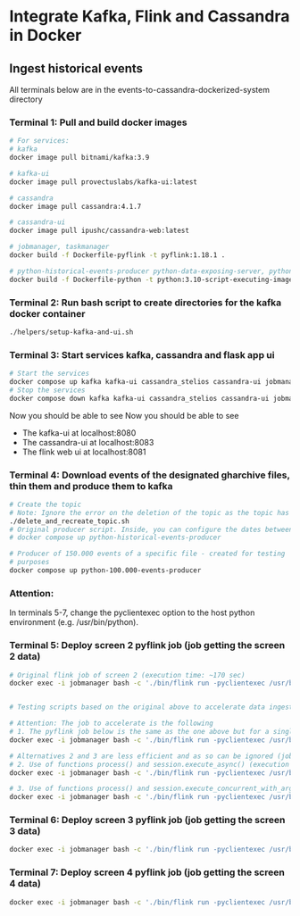 # Integrate Kafka, Flink and Cassandra in Docker   


## Ingest historical events 
All terminals below are in the events-to-cassandra-dockerized-system directory

### Terminal 1: Pull and build docker images 

```sh
# For services: 
# kafka
docker image pull bitnami/kafka:3.9

# kafka-ui
docker image pull provectuslabs/kafka-ui:latest

# cassandra
docker image pull cassandra:4.1.7

# cassandra-ui
docker image pull ipushc/cassandra-web:latest

# jobmanager, taskmanager
docker build -f Dockerfile-pyflink -t pyflink:1.18.1 .

# python-historical-events-producer python-data-exposing-server, python-flask-app
docker build -f Dockerfile-python -t python:3.10-script-executing-image . 
```


### Terminal 2: Run bash script to create directories for the kafka docker container
```sh
./helpers/setup-kafka-and-ui.sh
```

### Terminal 3: Start services kafka, cassandra and flask app ui
```sh
# Start the services
docker compose up kafka kafka-ui cassandra_stelios cassandra-ui jobmanager taskmanager-1 
# Stop the services
docker compose down kafka kafka-ui cassandra_stelios cassandra-ui jobmanager taskmanager-1 
```

Now you should be able to see 
Now you should be able to see 
- The kafka-ui at localhost:8080
- The cassandra-ui at localhost:8083
- The flink web ui at localhost:8081

### Terminal 4: Download events of the designated gharchive files, thin them and produce them to kafka
```sh
# Create the topic
# Note: Ignore the error on the deletion of the topic as the topic has not been created yet
./delete_and_recreate_topic.sh
# Original producer script. Inside, you can configure the dates between  which to produce the events
# docker compose up python-historical-events-producer

# Producer of 150.000 events of a specific file - created for testing
# purposes
docker compose up python-100.000-events-producer
```

### Attention:
In terminals 5-7, change the pyclientexec option to the host python environment (e.g. /usr/bin/python).

### Terminal 5: Deploy screen 2 pyflink job (job getting the screen 2 data)
```sh
# Original flink job of screen 2 (execution time: ~170 sec)
docker exec -i jobmanager bash -c './bin/flink run -pyclientexec /usr/bin/python -py /opt/flink/usrlib/screen_2_q6_q8_flink_job_one_datastream.py --config_file_path /opt/flink/usrlib/getting-started-in-docker.ini'


# Testing scripts based on the original above to accelerate data ingestion performance

# Attention: The job to accelerate is the following
# 1. The pyflink job below is the same as the one above but for a single cassandra sink (instead of 6) (execution time: ~70 sec)
docker exec -i jobmanager bash -c './bin/flink run -pyclientexec /usr/bin/python -py /opt/flink/usrlib/screen_2_q6_q8_flink_job_one_datastream.py --config_file_path /opt/flink/usrlib/getting-started-in-docker.ini'

# Alternatives 2 and 3 are less efficient and as so can be ignored (job 1 is the most performant)
# 2. Use of functions process() and session.execute_async() (execution time: ~90 sec)
docker exec -i jobmanager bash -c './bin/flink run -pyclientexec /usr/bin/python -py /opt/flink/usrlib/screen_2_q6_q8_flink_job_testing.py --config_file_path /opt/flink/usrlib/getting-started-in-docker.ini'

# 3. Use of functions process() and session.execute_concurrent_with_args (execution time: ~95 sec)
docker exec -i jobmanager bash -c './bin/flink run -pyclientexec /usr/bin/python -py /opt/flink/usrlib/screen_2_q6_q8_flink_job_testing_concurrent.py --config_file_path /opt/flink/usrlib/getting-started-in-docker.ini'

```

### Terminal 6: Deploy screen 3 pyflink job (job getting the screen 3 data)

```sh
docker exec -i jobmanager bash -c './bin/flink run -pyclientexec /usr/bin/python -py /opt/flink/usrlib/screen_3_q9_q10_flink_job.py --config_file_path /opt/flink/usrlib/getting-started-in-docker.ini'
```


### Terminal 7: Deploy screen 4 pyflink job (job getting the screen 4 data)

```sh
docker exec -i jobmanager bash -c './bin/flink run -pyclientexec /usr/bin/python -py /opt/flink/usrlib/screen_4_q11_q15_flink_job.py --config_file_path /opt/flink/usrlib/getting-started-in-docker.ini'  

```





